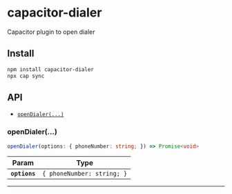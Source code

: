 # capacitor-dialer

Capacitor plugin to open dialer

## Install

```bash
npm install capacitor-dialer
npx cap sync
```

## API

<docgen-index>

* [`openDialer(...)`](#opendialer)

</docgen-index>

<docgen-api>
<!--Update the source file JSDoc comments and rerun docgen to update the docs below-->

### openDialer(...)

```typescript
openDialer(options: { phoneNumber: string; }) => Promise<void>
```

| Param         | Type                                  |
| ------------- | ------------------------------------- |
| **`options`** | <code>{ phoneNumber: string; }</code> |

--------------------

</docgen-api>
